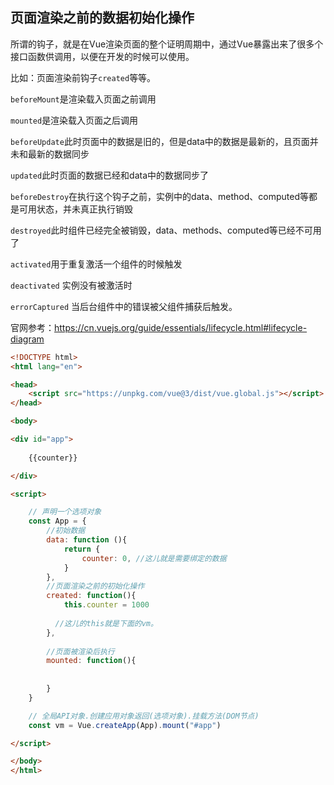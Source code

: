 ## 页面渲染之前的数据初始化操作

所谓的钩子，就是在Vue渲染页面的整个证明周期中，通过Vue暴露出来了很多个接口函数供调用，以便在开发的时候可以使用。

比如：页面渲染前钩子`created`等等。



`beforeMount`是渲染载入页面之前调用

`mounted`是渲染载入页面之后调用

`beforeUpdate`此时页面中的数据是旧的，但是data中的数据是最新的，且页面并未和最新的数据同步

`updated`此时页面的数据已经和data中的数据同步了

`beforeDestroy`在执行这个钩子之前，实例中的data、method、computed等都是可用状态，并未真正执行销毁

`destroyed`此时组件已经完全被销毁，data、methods、computed等已经不可用了

`activated`用于重复激活一个组件的时候触发

`deactivated` 实例没有被激活时

`errorCaptured` 当后台组件中的错误被父组件捕获后触发。



官网参考：https://cn.vuejs.org/guide/essentials/lifecycle.html#lifecycle-diagram



```html
<!DOCTYPE html>
<html lang="en">

<head>
    <script src="https://unpkg.com/vue@3/dist/vue.global.js"></script>
</head>

<body>

<div id="app">
   
    {{counter}}

</div>

<script>

    // 声明一个选项对象
    const App = {
        //初始数据
        data: function (){
            return {
                counter: 0, //这儿就是需要绑定的数据
            }
        },
        //页面渲染之前的初始化操作
        created: function(){
            this.counter = 1000
          
          //这儿的this就是下面的vm。
        },
      
      	//页面被渲染后执行
      	mounted: function(){
          
          
        }
    }

    // 全局API对象.创建应用对象返回(选项对象).挂载方法(DOM节点)
    const vm = Vue.createApp(App).mount("#app")

</script>

</body>
</html>

```

